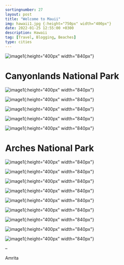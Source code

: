 ```yaml
---
sortingnumber: 27
layout: post
title: "Welcome to Mauii"
img: hawaii1.jpg {:height="750px" width="400px"}
date: 2022-01-25 12:55:00 +0300
description: Hawaii
tag: [Travel, Blogging, Beaches]
type: cities
---
```




![image1]({{site.baseurl}}/assets/img/hawaii1/pic1.jpg){:height="400px" width="840px"}




# Canyonlands National Park





![image1]({{site.baseurl}}/assets/img/hawaii1/2.jpg){:height="400px" width="840px"}


![image1]({{site.baseurl}}/assets/img/hawaii1/3.jpg){:height="400px" width="840px"}


![image1]({{site.baseurl}}/assets/img/hawaii1/5.jpg){:height="400px" width="840px"}


![image1]({{site.baseurl}}/assets/img/hawaii1/6.jpg){:height="400px" width="840px"}


![image1]({{site.baseurl}}/assets/img/hawaii1/7.jpg){:height="400px" width="840px"}


# Arches National Park


![image1]({{site.baseurl}}/assets/img/hawaii1/8.jpg){:height="400px" width="840px"}


![image1]({{site.baseurl}}/assets/img/hawaii1/9.jpg){:height="400px" width="840px"}



![image1]({{site.baseurl}}/assets/img/hawaii1/10.jpg){:height="400px" width="840px"}

![image1]({{site.baseurl}}/assets/img/hawaii1/11.jpg){:height="400px" width="840px"}

![image1]({{site.baseurl}}/assets/img/hawaii1/12.jpg){:height="400px" width="840px"}

![image1]({{site.baseurl}}/assets/img/hawaii1/13.jpg){:height="400px" width="840px"}

![image1]({{site.baseurl}}/assets/img/hawaii1/14.jpg){:height="400px" width="840px"}

![image1]({{site.baseurl}}/assets/img/hawaii1/15.jpg){:height="400px" width="840px"}

![image1]({{site.baseurl}}/assets/img/hawaii1/16.jpg){:height="400px" width="840px"}






–

Amrita
